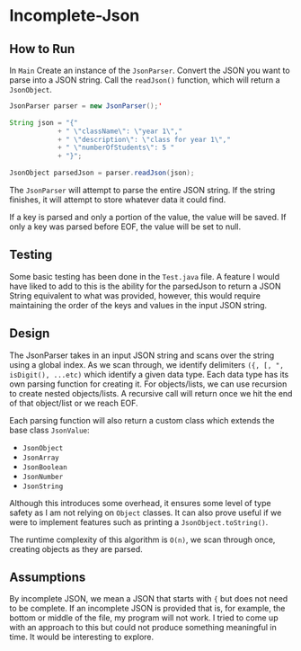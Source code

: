 # Incomplete-Json 

## How to Run

In `Main` Create an instance of the `JsonParser`. Convert the JSON you want to parse into a JSON string. Call the 
`readJson()`
function, which will return a `JsonObject`.

```java
JsonParser parser = new JsonParser();'
        
String json = "{"
            + " \"className\": \"year 1\","
            + " \"description\": \"class for year 1\","
            + " \"numberOfStudents\": 5 "
            + "}";
        
JsonObject parsedJson = parser.readJson(json);

```

The `JsonParser` will attempt to parse the entire JSON string. If the string finishes, it will attempt to store whatever data it could find.

If a key is parsed and only a portion of the value, the value will be saved. If only a key was parsed before EOF, the value will be set to null.

## Testing
Some basic testing has been done in the `Test.java` file. A feature I would have liked to add to this is the ability for the parsedJson to return a JSON String equivalent to what was provided, however, this would require maintaining the order of the keys and values in the input JSON string.

## Design
The JsonParser takes in an input JSON string and scans over the string using a global index. As we scan through, we 
identify delimiters `({, [, ", isDigit(), ...etc)` which identify a given data type. Each data type has its own parsing 
function for creating it. For objects/lists, we can use recursion to create nested objects/lists. A recursive call will return once we hit the end of that object/list or we reach EOF.

Each parsing function will also return a custom class which extends the base class `JsonValue`:

- `JsonObject`
- `JsonArray`
- `JsonBoolean`
- `JsonNumber`
- `JsonString`

Although this introduces some overhead, it ensures some level of type safety as I am not relying on `Object` classes. It can also prove useful if we were to implement features such as printing a `JsonObject.toString()`.

The runtime complexity of this algorithm is `O(n)`, we scan through once, creating objects as they are parsed.


## Assumptions

By incomplete JSON, we mean a JSON that starts with `{` but does not need to be complete. If an incomplete JSON is provided that is, for example, the bottom or middle of the file, my program will not work. I tried to come up with an approach to this but could not produce something meaningful in time. It would be interesting to explore.

